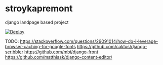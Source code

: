 # stroykapremont
django landpage based project

[![Deploy](https://www.herokucdn.com/deploy/button.png)](https://heroku.com/deploy)

TODO:
https://stackoverflow.com/questions/29091014/how-do-i-leverage-browser-caching-for-google-fonts
https://github.com/caktus/django-scribbler
https://github.com/mbi/django-front
https://github.com/matthiask/django-content-editor/
